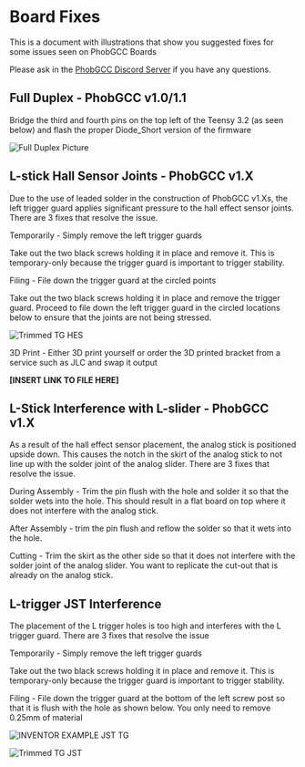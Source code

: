 # Board Fixes

This is a document with illustrations that show you suggested fixes for some issues seen on PhobGCC Boards

Please ask in the [PhobGCC Discord Server](https://discord.gg/yrpUu7mgzm) if you have any questions.  

## Full Duplex - PhobGCC v1.0/1.1

Bridge the third and fourth pins on the top left of the Teensy 3.2 (as seen below) and flash the proper Diode_Short version of the firmware

![Full Duplex Picture](https://github.com/PhobGCC/PhobGCC-doc/blob/main/For_Makers/BoardFixPics/full_duplex.jpg?raw=true)

## L-stick Hall Sensor Joints - PhobGCC v1.X

Due to the use of leaded solder in the construction of PhobGCC v1.Xs, the left trigger guard applies significant pressure to the hall effect sensor joints.
There are 3 fixes that resolve the issue.

Temporarily - Simply remove the left trigger guards

Take out the two black screws holding it in place and remove it. This is temporary-only because the trigger guard is important to trigger stability.


Filing - File down the trigger guard at the circled points

Take out the two black screws holding it in place and remove the trigger guard. Proceed to file down the left trigger guard in the circled locations below to ensure that the joints are not being stressed.

![Trimmed TG HES](https://github.com/PhobGCC/PhobGCC-doc/blob/main/For_Makers/BoardFixPics/hes_tg.jpg?raw=true)


3D Print - Either 3D print yourself or order the 3D printed bracket from a service such as JLC and swap it output

**[INSERT LINK TO FILE HERE]**

## L-Stick Interference with L-slider - PhobGCC v1.X

As a result of the hall effect sensor placement, the analog stick is positioned upside down. This causes the notch in the skirt of the analog stick to not line up with the solder joint of the analog slider.
There are 3 fixes that resolve the issue.

During Assembly - Trim the pin flush with the hole and solder it so that the solder wets into the hole. This should result in a flat board on top where it does not interfere with the analog stick.

After Assembly - trim the pin flush and reflow the solder so that it wets into the hole.

Cutting - Trim the skirt as the other side so that it does not interfere with the solder joint of the analog slider. You want to replicate the cut-out that is already on the analog stick.

## L-trigger JST Interference

The placement of the L trigger holes is too high and interferes with the L trigger guard.
There are 3 fixes that resolve the issue

Temporarily - Simply remove the left trigger guards

Take out the two black screws holding it in place and remove it. This is temporary-only because the trigger guard is important to trigger stability.


Filing - File down the trigger guard at the bottom of the left screw post so that it is flush with the hole as shown below. You only need to remove 0.25mm of material

![INVENTOR EXAMPLE JST TG](https://github.com/PhobGCC/PhobGCC-doc/blob/main/For_Makers/BoardFixPics/jst_tg.png?raw=true)

![Trimmed TG JST](https://github.com/PhobGCC/PhobGCC-doc/blob/main/For_Makers/BoardFixPics/jst_tg2.jpg?raw=true)
